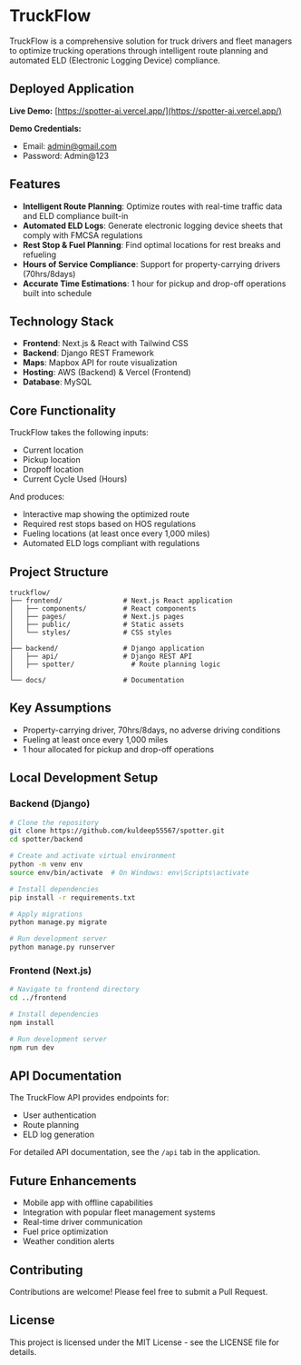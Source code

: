 # TruckFlow

TruckFlow is a comprehensive solution for truck drivers and fleet managers to optimize trucking operations through intelligent route planning and automated ELD (Electronic Logging Device) compliance.

## Deployed Application

**Live Demo:** [https://spotter-ai.vercel.app/](https://spotter-ai.vercel.app/)

**Demo Credentials:**  
- Email: admin@gmail.com
- Password: Admin@123

## Features

- **Intelligent Route Planning**: Optimize routes with real-time traffic data and ELD compliance built-in
- **Automated ELD Logs**: Generate electronic logging device sheets that comply with FMCSA regulations
- **Rest Stop & Fuel Planning**: Find optimal locations for rest breaks and refueling
- **Hours of Service Compliance**: Support for property-carrying drivers (70hrs/8days)
- **Accurate Time Estimations**: 1 hour for pickup and drop-off operations built into schedule

## Technology Stack

- **Frontend**: Next.js & React with Tailwind CSS
- **Backend**: Django REST Framework
- **Maps**: Mapbox API for route visualization
- **Hosting**: AWS (Backend) & Vercel (Frontend)
- **Database**: MySQL

## Core Functionality

TruckFlow takes the following inputs:
- Current location
- Pickup location
- Dropoff location
- Current Cycle Used (Hours)

And produces:
- Interactive map showing the optimized route
- Required rest stops based on HOS regulations
- Fueling locations (at least once every 1,000 miles)
- Automated ELD logs compliant with regulations

## Project Structure

```
truckflow/
├── frontend/               # Next.js React application
│   ├── components/         # React components
│   ├── pages/              # Next.js pages
│   ├── public/             # Static assets
│   └── styles/             # CSS styles
│
├── backend/                # Django application
│   ├── api/                # Django REST API
│   ├── spotter/              # Route planning logic
│
└── docs/                   # Documentation
```

## Key Assumptions

- Property-carrying driver, 70hrs/8days, no adverse driving conditions
- Fueling at least once every 1,000 miles
- 1 hour allocated for pickup and drop-off operations

## Local Development Setup

### Backend (Django)

```bash
# Clone the repository
git clone https://github.com/kuldeep55567/spotter.git
cd spotter/backend

# Create and activate virtual environment
python -m venv env
source env/bin/activate  # On Windows: env\Scripts\activate

# Install dependencies
pip install -r requirements.txt

# Apply migrations
python manage.py migrate

# Run development server
python manage.py runserver
```

### Frontend (Next.js)

```bash
# Navigate to frontend directory
cd ../frontend

# Install dependencies
npm install

# Run development server
npm run dev
```

## API Documentation

The TruckFlow API provides endpoints for:
- User authentication
- Route planning
- ELD log generation

For detailed API documentation, see the `/api` tab in the application.

## Future Enhancements

- Mobile app with offline capabilities
- Integration with popular fleet management systems
- Real-time driver communication
- Fuel price optimization
- Weather condition alerts

## Contributing

Contributions are welcome! Please feel free to submit a Pull Request.

## License

This project is licensed under the MIT License - see the LICENSE file for details.